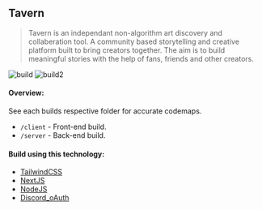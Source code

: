 ## Tavern

> Tavern is an independant non-algorithm art discovery and collaberation tool. A
> community based storytelling and creative platform built to bring creators
> together. The aim is to build meaningful stories with the help of fans, friends and
> other creators.

![build](https://i.imgur.com/2BqcI2C.jpeg) ![build2](https://i.imgur.com/GR1NGRh.png)

#### Overview:

See each builds respective folder for accurate codemaps.

- `/client` - Front-end build.
- `/server` - Back-end build.

#### Build using this technology:

- [TailwindCSS](https://tailwindcss.com/)
- [NextJS](https://nextjs.org/)
- [NodeJS](https://nodejs.org/en/)
- [Discord_oAuth](https://discord.com/developers/docs/topics/oauth2)
